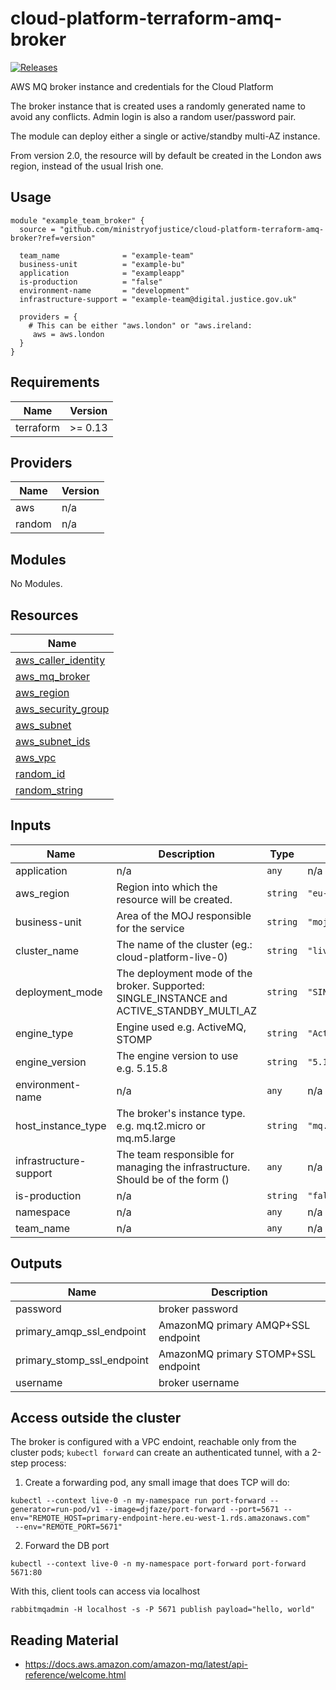 # cloud-platform-terraform-amq-broker

[![Releases](https://img.shields.io/github/release/ministryofjustice/cloud-platform-terraform-amq-broker.svg)](https://github.com/ministryofjustice/cloud-platform-terraform-amq-broker/releases)

AWS MQ broker instance and credentials for the Cloud Platform

The broker instance that is created uses a randomly generated name to avoid any conflicts. Admin login is also a random user/password pair.

The module can deploy either a single or active/standby multi-AZ instance.

From version 2.0, the resource will by default be created in the London aws region, instead of the usual Irish one.

## Usage

```hcl
module "example_team_broker" {
  source = "github.com/ministryofjustice/cloud-platform-terraform-amq-broker?ref=version"

  team_name              = "example-team"
  business-unit          = "example-bu"
  application            = "exampleapp"
  is-production          = "false"
  environment-name       = "development"
  infrastructure-support = "example-team@digital.justice.gov.uk"

  providers = {
    # This can be either "aws.london" or "aws.ireland:
     aws = aws.london
  }
}

```

<!--- BEGIN_TF_DOCS --->
## Requirements

| Name | Version |
|------|---------|
| terraform | >= 0.13 |

## Providers

| Name | Version |
|------|---------|
| aws | n/a |
| random | n/a |

## Modules

No Modules.

## Resources

| Name |
|------|
| [aws_caller_identity](https://registry.terraform.io/providers/hashicorp/aws/latest/docs/data-sources/caller_identity) |
| [aws_mq_broker](https://registry.terraform.io/providers/hashicorp/aws/latest/docs/resources/mq_broker) |
| [aws_region](https://registry.terraform.io/providers/hashicorp/aws/latest/docs/data-sources/region) |
| [aws_security_group](https://registry.terraform.io/providers/hashicorp/aws/latest/docs/resources/security_group) |
| [aws_subnet](https://registry.terraform.io/providers/hashicorp/aws/latest/docs/data-sources/subnet) |
| [aws_subnet_ids](https://registry.terraform.io/providers/hashicorp/aws/latest/docs/data-sources/subnet_ids) |
| [aws_vpc](https://registry.terraform.io/providers/hashicorp/aws/latest/docs/data-sources/vpc) |
| [random_id](https://registry.terraform.io/providers/hashicorp/random/latest/docs/resources/id) |
| [random_string](https://registry.terraform.io/providers/hashicorp/random/latest/docs/resources/string) |

## Inputs

| Name | Description | Type | Default | Required |
|------|-------------|------|---------|:--------:|
| application | n/a | `any` | n/a | yes |
| aws\_region | Region into which the resource will be created. | `string` | `"eu-west-2"` | no |
| business-unit | Area of the MOJ responsible for the service | `string` | `"mojdigital"` | no |
| cluster\_name | The name of the cluster (eg.: cloud-platform-live-0) | `string` | `"live"` | no |
| deployment\_mode | The deployment mode of the broker. Supported: SINGLE\_INSTANCE and ACTIVE\_STANDBY\_MULTI\_AZ | `string` | `"SINGLE_INSTANCE"` | no |
| engine\_type | Engine used e.g. ActiveMQ, STOMP | `string` | `"ActiveMQ"` | no |
| engine\_version | The engine version to use e.g. 5.15.8 | `string` | `"5.15.6"` | no |
| environment-name | n/a | `any` | n/a | yes |
| host\_instance\_type | The broker's instance type. e.g. mq.t2.micro or mq.m5.large | `string` | `"mq.t2.micro"` | no |
| infrastructure-support | The team responsible for managing the infrastructure. Should be of the form <team-name> (<team-email>) | `any` | n/a | yes |
| is-production | n/a | `string` | `"false"` | no |
| namespace | n/a | `any` | n/a | yes |
| team\_name | n/a | `any` | n/a | yes |

## Outputs

| Name | Description |
|------|-------------|
| password | broker password |
| primary\_amqp\_ssl\_endpoint | AmazonMQ primary AMQP+SSL endpoint |
| primary\_stomp\_ssl\_endpoint | AmazonMQ primary STOMP+SSL endpoint |
| username | broker username |

<!--- END_TF_DOCS --->

## Access outside the cluster

The broker is configured with a VPC endoint, reachable only from the cluster pods; `kubectl forward` can create an authenticated tunnel, with a 2-step process:

1. Create a forwarding pod, any small image that does TCP will do:
```
kubectl --context live-0 -n my-namespace run port-forward --generator=run-pod/v1 --image=djfaze/port-forward --port=5671 --env="REMOTE_HOST=primary-endpoint-here.eu-west-1.rds.amazonaws.com"
 --env="REMOTE_PORT=5671"
```
2. Forward the DB port
```
kubectl --context live-0 -n my-namespace port-forward port-forward 5671:80
```
With this, client tools can access via localhost
```
rabbitmqadmin -H localhost -s -P 5671 publish payload="hello, world"
```

## Reading Material

- https://docs.aws.amazon.com/amazon-mq/latest/api-reference/welcome.html
